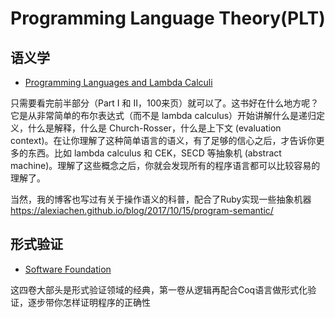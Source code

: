 # Programming Language Theory(PLT)

## 语义学

- [Programming Languages and Lambda Calculi](http://www.cs.utah.edu/~mflatt/past-courses/cs7520/public_html/s06/notes.pdf)

只需要看完前半部分（Part I 和 II，100来页）就可以了。这书好在什么地方呢？它是从非常简单的布尔表达式（而不是 lambda calculus）开始讲解什么是递归定义，什么是解释，什么是 Church-Rosser，什么是上下文 (evaluation context)。在让你理解了这种简单语言的语义，有了足够的信心之后，才告诉你更多的东西。比如 lambda calculus 和 CEK，SECD 等抽象机 (abstract machine)。理解了这些概念之后，你就会发现所有的程序语言都可以比较容易的理解了。

当然，我的博客也写过有关于操作语义的科普，配合了Ruby实现一些抽象机器 https://alexiachen.github.io/blog/2017/10/15/program-semantic/

## 形式验证

- [Software Foundation](https://softwarefoundations.cis.upenn.edu/)

这四卷大部头是形式验证领域的经典，第一卷从逻辑再配合Coq语言做形式化验证，逐步带你怎样证明程序的正确性